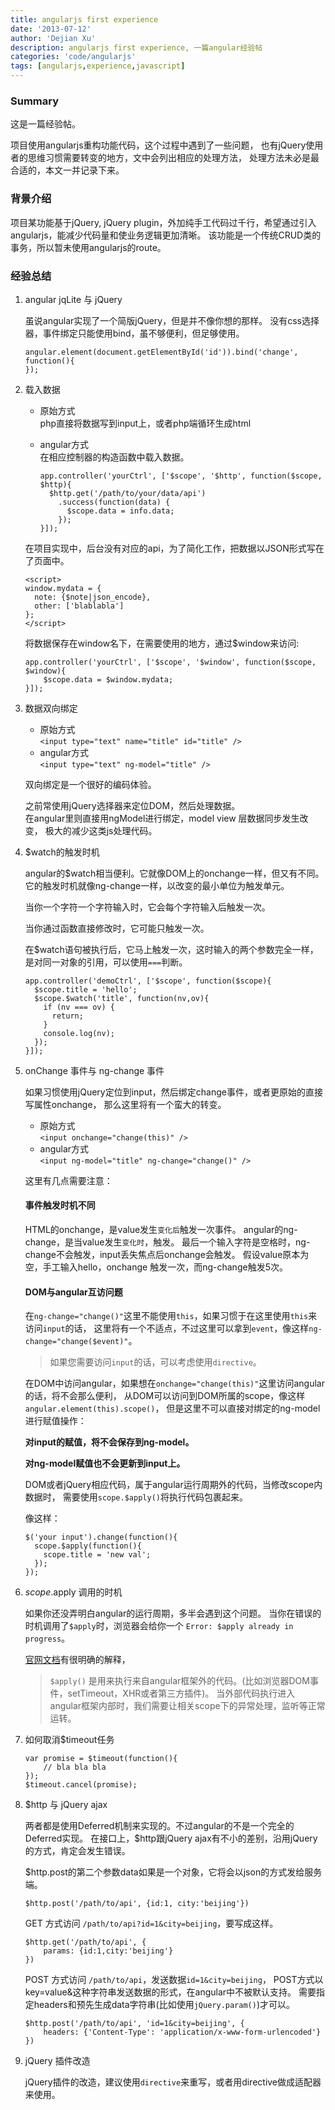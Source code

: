 ```yaml
---
title: angularjs first experience
date: '2013-07-12'
author: 'Dejian Xu'
description: angularjs first experience, 一篇angular经验帖
categories: 'code/angularjs'
tags: [angularjs,experience,javascript]
---
```


### Summary
这是一篇经验帖。

项目使用angularjs重构功能代码，这个过程中遇到了一些问题，
也有jQuery使用者的思维习惯需要转变的地方，文中会列出相应的处理方法，
处理方法未必是最合适的，本文一并记录下来。

### 背景介绍
项目某功能基于jQuery, jQuery
plugin，外加纯手工代码过千行，希望通过引入angularjs，能减少代码量和使业务逻辑更加清晰。
该功能是一个传统CRUD类的事务，所以暂未使用angularjs的route。

### 经验总结

1. angular jqLite 与 jQuery

    虽说angular实现了一个简版jQuery，但是并不像你想的那样。
    没有css选择器，事件绑定只能使用bind，虽不够便利，但足够使用。

    ```
    angular.element(document.getElementById('id')).bind('change', function(){
    });
    ```

2. 载入数据
   - 原始方式  
     php直接将数据写到input上，或者php端循环生成html
   - angular方式  
     在相应控制器的构造函数中载入数据。

        ```
        app.controller('yourCtrl', ['$scope', '$http', function($scope, $http){
          $http.get('/path/to/your/data/api')
            .success(function(data) {
              $scope.data = info.data;
            });
        }]);
        ```

    在项目实现中，后台没有对应的api，为了简化工作，把数据以JSON形式写在了页面中。

    ```
    <script>
    window.mydata = {
      note: {$note|json_encode},
      other: ['blablabla']
    };
    </script>
    ```
    将数据保存在window名下，在需要使用的地方，通过$window来访问:

    ```
    app.controller('yourCtrl', ['$scope', '$window', function($scope, $window){
        $scope.data = $window.mydata;
    }]);
    ```

3. 数据双向绑定
   * 原始方式  
     `<input type="text" name="title" id="title" />`
   * angular方式  
     `<input type="text" ng-model="title" />`

    双向绑定是一个很好的编码体验。

    之前常使用jQuery选择器来定位DOM，然后处理数据。  
    在angular里则直接用ngModel进行绑定，model view 层数据同步发生改变，
    极大的减少这类js处理代码。

4. $watch的触发时机

    angular的$watch相当便利。它就像DOM上的onchange一样，但又有不同。
    它的触发时机就像ng-change一样，以改变的最小单位为触发单元。

    当你一个字符一个字符输入时，它会每个字符输入后触发一次。

    当你通过函数直接修改时，它可能只触发一次。

    在$watch语句被执行后，它马上触发一次，这时输入的两个参数完全一样，
    是对同一对象的引用，可以使用`===`判断。

    ```
    app.controller('demoCtrl', ['$scope', function($scope){
      $scope.title = 'hello';
      $scope.$watch('title', function(nv,ov){
        if (nv === ov) {
          return;
        }
        console.log(nv);
      });
    }]);
    ```

5. onChange 事件与 ng-change 事件

    如果习惯使用jQuery定位到input，然后绑定change事件，或者更原始的直接写属性onchange，
    那么这里将有一个蛮大的转变。
    * 原始方式  
        `<input onchange="change(this)" />`
    * angular方式  
        `<input ng-model="title" ng-change="change()" />`

    这里有几点需要注意：

    #### 事件触发时机不同

    HTML的onchange，是value发生`变化后`触发一次事件。
    angular的ng-change，是当value发生`变化时`，触发。
    最后一个输入字符是空格时，ng-change不会触发，input丢失焦点后onchange会触发。
    假设value原本为空，手工输入hello，onchange 触发一次，而ng-change触发5次。

    #### DOM与angular互访问题

    在`ng-change="change()"`这里不能使用`this`，如果习惯于在这里使用`this`来访问`input`的话，
    这里将有一个不适点，不过这里可以拿到`event`，像这样`ng-change="change($event)"`。

     > 如果您需要访问`input`的话，可以考虑使用`directive`。

     在DOM中访问angular，如果想在`onchange="change(this)"`这里访问angular的话，将不会那么便利，
     从DOM可以访问到DOM所属的scope，像这样`angular.element(this).scope()`，
     但是这里不可以直接对绑定的ng-model进行赋值操作：

     __对input的赋值，将不会保存到ng-model。__

     __对ng-model赋值也不会更新到input上。__

     DOM或者jQuery相应代码，属于angular运行周期外的代码，当修改scope内数据时，
     需要使用`scope.$apply()`将执行代码包裹起来。

     像这样：

     ```
     $('your input').change(function(){
       scope.$apply(function(){
         scope.title = 'new val';
       });
     });
     ```

6. $scope.$apply 调用的时机

    如果你还没弄明白angular的运行周期，多半会遇到这个问题。
    当你在错误的时机调用了`$apply`时，浏览器会给你一个
    `Error: $apply already in progress`。

    [官网文档](http://docs.angularjs.org/api/ng.$rootScope.Scope#$apply)有很明确的解释，
    > `$apply()` 是用来执行来自angular框架外的代码。(比如浏览器DOM事件，setTimeout，XHR或者第三方插件)。
    > 当外部代码执行进入angular框架内部时，我们需要让相关scope下的异常处理，监听等正常运转。

7. 如何取消$timeout任务

    ```
    var promise = $timeout(function(){
        // bla bla bla 
    });
    $timeout.cancel(promise);
    ```

8. $http 与 jQuery ajax

    两者都是使用Deferred机制来实现的。不过angular的不是一个完全的Deferred实现。
    在接口上，$http跟jQuery ajax有不小的差别，沿用jQuery的方式，肯定会发生错误。

    $http.post的第二个参数data如果是一个对象，它将会以json的方式发给服务端。

    ```
    $http.post('/path/to/api', {id:1, city:'beijing'})
    ```
    GET 方式访问 `/path/to/api?id=1&city=beijing`，要写成这样。

    ```
    $http.get('/path/to/api', {
        params: {id:1,city:'beijing'}
    })
    ```
    POST 方式访问 `/path/to/api`，发送数据`id=1&city=beijing`，
    POST方式以key=value&amp;这种字符串发送数据的形式，在angular中不被默认支持。
    需要指定headers和预先生成data字符串(比如使用`jQuery.param()`)才可以。

    ```
    $http.post('/path/to/api', 'id=1&city=beijing', {
        headers: {'Content-Type': 'application/x-www-form-urlencoded'}
    })
    ```

9. jQuery 插件改造

    jQuery插件的改造，建议使用`directive`来重写，或者用directive做成适配器来使用。
